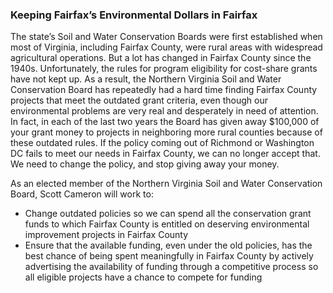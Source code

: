 ### Keeping Fairfax’s Environmental Dollars in Fairfax

The state’s Soil and Water Conservation Boards were first established when most of Virginia, including Fairfax County, were rural areas with widespread agricultural operations.  But a lot has changed in Fairfax County since the 1940s.  Unfortunately, the rules for program eligibility for cost-share grants have not kept up. As a result, the Northern Virginia Soil and Water Conservation Board has repeatedly had a hard time finding Fairfax County projects that meet the outdated grant criteria, even though our environmental problems are very real and desperately in need of attention. In fact, in each of the last two years the Board has given away $100,000 of your grant money to projects in neighboring more rural counties because of these outdated rules. If the policy coming out of Richmond or Washington DC fails to meet our needs in Fairfax County, we can no longer accept that.  We need to change the policy, and stop giving away your money.

As an elected member of the Northern Virginia Soil and Water Conservation Board, Scott Cameron will work to:

* Change outdated policies so we can spend all the conservation grant funds to which Fairfax County is entitled on deserving environmental improvement projects in Fairfax County
* Ensure that the available funding, even under the old policies, has the best chance of being spent meaningfully in Fairfax County by actively advertising the availability of funding through a competitive process so all eligible projects have a chance to compete for funding
